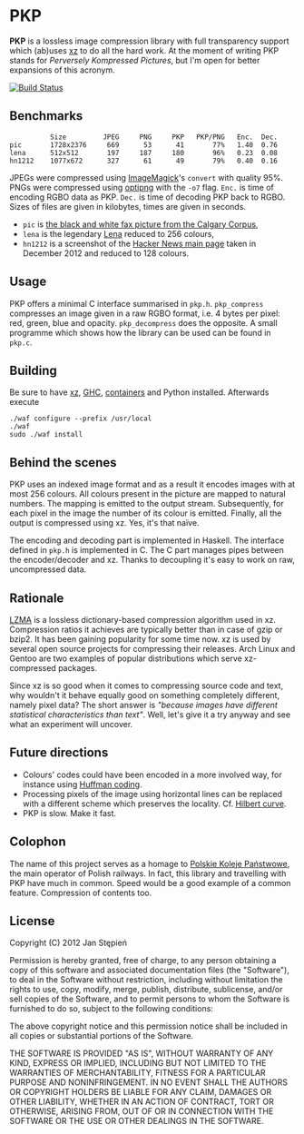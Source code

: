# PKP

**PKP** is a lossless image compression library with full transparency support
which (ab)uses [xz][xz] to do all the hard work. At the moment of writing PKP
stands for _Perversely Kompressed Pictures_, but I'm open for better expansions
of this acronym.

[![Build Status](https://travis-ci.org/jstepien/pkp.png?branch=master)](https://travis-ci.org/jstepien/pkp)

## Benchmarks

              Size         JPEG     PNG     PKP   PKP/PNG   Enc.  Dec.
    pic       1728x2376     669      53      41       77%   1.40  0.76
    lena      512x512       197     187     180       96%   0.23  0.08
    hn1212    1077x672      327      61      49       79%   0.40  0.16

JPEGs were compressed using [ImageMagick][im]'s `convert` with quality 95%.
PNGs were compressed using [optipng][optipng] with the `-o7` flag. `Enc.` is
time of encoding RGBO data as PKP. `Dec.` is time of decoding PKP back to RGBO.
Sizes of files are given in kilobytes, times are given in seconds.

  - `pic` is [the black and white fax picture from the Calgary Corpus][pic],
  - `lena` is the legendary [Lena][lena] reduced to 256 colours,
  - `hn1212` is a screenshot of the [Hacker News main page][hn] taken in
    December 2012 and reduced to 128 colours.

## Usage

PKP offers a minimal C interface summarised in `pkp.h`. `pkp_compress`
compresses an image given in a raw RGBO format, i.e. 4 bytes per pixel: red,
green, blue and opacity. `pkp_decompress` does the opposite. A small programme
which shows how the library can be used can be found in `pkp.c`.

## Building

Be sure to have [xz][xz], [GHC][ghc], [containers][containers]
and Python installed. Afterwards execute

    ./waf configure --prefix /usr/local
    ./waf
    sudo ./waf install

## Behind the scenes

PKP uses an indexed image format and as a result it encodes images with at most
256 colours. All colours present in the picture are mapped to natural numbers.
The mapping is emitted to the output stream. Subsequently, for each pixel in
the image the number of its colour is emitted. Finally, all the output is
compressed using xz. Yes, it's that naïve.

The encoding and decoding part is implemented in Haskell. The interface defined
in `pkp.h` is implemented in C. The C part manages pipes between the
encoder/decoder and xz. Thanks to decoupling it's easy to work on raw,
uncompressed data.

## Rationale

[LZMA][lzma] is a lossless dictionary-based compression algorithm used in xz.
Compression ratios it achieves are typically better than in case of gzip or
bzip2. It has been gaining popularity for some time now. xz is used by several
open source projects for compressing their releases. Arch Linux and Gentoo are
two examples of popular distributions which serve xz-compressed packages.

Since xz is so good when it comes to compressing source code and text, why
wouldn't it behave equally good on something completely different, namely pixel
data? The short answer is _"because images have different statistical
characteristics than text"_. Well, let's give it a try anyway and see what an
experiment will uncover.

## Future directions

  - Colours' codes could have been encoded in a more involved way, for instance
    using [Huffman coding][huff].
  - Processing pixels of the image using horizontal lines can be replaced with a
    different scheme which preserves the locality. Cf. [Hilbert curve][hilb].
  - PKP is slow. Make it fast.

## Colophon

The name of this project serves as a homage to [Polskie Koleje Państwowe][pkp],
the main operator of Polish railways. In fact, this library and travelling with
PKP have much in common. Speed would be a good example of a common feature.
Compression of contents too.

## License

Copyright (C) 2012 Jan Stępień

Permission is hereby granted, free of charge, to any person obtaining
a copy of this software and associated documentation files (the
"Software"), to deal in the Software without restriction, including
without limitation the rights to use, copy, modify, merge, publish,
distribute, sublicense, and/or sell copies of the Software, and to
permit persons to whom the Software is furnished to do so, subject to
the following conditions:

The above copyright notice and this permission notice shall be
included in all copies or substantial portions of the Software.

THE SOFTWARE IS PROVIDED "AS IS", WITHOUT WARRANTY OF ANY KIND,
EXPRESS OR IMPLIED, INCLUDING BUT NOT LIMITED TO THE WARRANTIES OF
MERCHANTABILITY, FITNESS FOR A PARTICULAR PURPOSE AND
NONINFRINGEMENT. IN NO EVENT SHALL THE AUTHORS OR COPYRIGHT HOLDERS BE
LIABLE FOR ANY CLAIM, DAMAGES OR OTHER LIABILITY, WHETHER IN AN ACTION
OF CONTRACT, TORT OR OTHERWISE, ARISING FROM, OUT OF OR IN CONNECTION
WITH THE SOFTWARE OR THE USE OR OTHER DEALINGS IN THE SOFTWARE.

  [xz]: http://tukaani.org/xz/
  [ghc]: http://www.haskell.org/ghc/
  [pic]: http://corpus.canterbury.ac.nz/descriptions/calgary/pic.html
  [lena]: http://en.wikipedia.org/wiki/File:Lenna.png
  [im]: http://www.imagemagick.org/
  [optipng]: http://optipng.sourceforge.net/
  [hn]: http://news.ycombinator.com/
  [huff]: http://en.wikipedia.org/wiki/Huffman_coding
  [hilb]: http://en.wikipedia.org/wiki/Hilbert_curve
  [lzma]: http://en.wikipedia.org/wiki/LZMA
  [pkp]: http://en.wikipedia.org/wiki/Polish_State_Railways
  [containers]: http://hackage.haskell.org/package/containers
